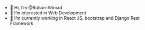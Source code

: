 - 👋 Hi, I’m @Ruhan-Ahmad
- 👀 I’m interested in Web Development
- 🌱 I’m currently working in React JS, bootstrap and Django Rest Framework


<!---
Ruhan-Ahmad/Ruhan-Ahmad is a ✨ special ✨ repository because its `README.md` (this file) appears on your GitHub profile.
You can click the Preview link to take a look at your changes.
--->
